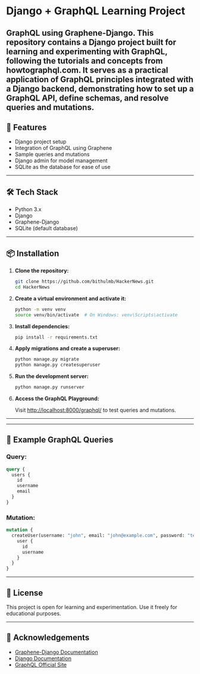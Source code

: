 # Django + GraphQL Learning Project

**GraphQL** using **Graphene-Django**. 
This repository contains a Django project built for learning and experimenting with GraphQL, following the tutorials and concepts from howtographql.com. It serves as a practical application of GraphQL principles integrated with a Django backend, demonstrating how to set up a GraphQL API, define schemas, and resolve queries and mutations.
---

## 🚀 Features

* Django project setup
* Integration of GraphQL using Graphene
* Sample queries and mutations
* Django admin for model management
* SQLite as the database for ease of use

---

## 🛠️ Tech Stack

* Python 3.x
* Django
* Graphene-Django
* SQLite (default database)

---

## 📦 Installation

1. **Clone the repository:**

   ```bash
   git clone https://github.com/bithulmb/HackerNews.git
   cd HackerNews
   ```

2. **Create a virtual environment and activate it:**

   ```bash
   python -m venv venv
   source venv/bin/activate  # On Windows: venv\Scripts\activate
   ```

3. **Install dependencies:**

   ```bash
   pip install -r requirements.txt
   ```

4. **Apply migrations and create a superuser:**

   ```bash
   python manage.py migrate
   python manage.py createsuperuser
   ```

5. **Run the development server:**

   ```bash
   python manage.py runserver
   ```

6. **Access the GraphQL Playground:**

   Visit [http://localhost:8000/graphql/](http://localhost:8000/graphql/) to test queries and mutations.

---


---

## 🧪 Example GraphQL Queries

### Query:

```graphql
query {
  users {
    id
    username
    email
  }
}
```

### Mutation:

```graphql
mutation {
  createUser(username: "john", email: "john@example.com", password: "test1234") {
    user {
      id
      username
    }
  }
}
```

---

## 📝 License

This project is open for learning and experimentation. Use it freely for educational purposes.

---

## 🙌 Acknowledgements

* [Graphene-Django Documentation](https://docs.graphene-python.org/projects/django/en/latest/)
* [Django Documentation](https://docs.djangoproject.com/)
* [GraphQL Official Site](https://graphql.org/learn/)
